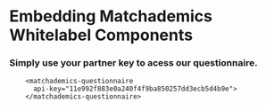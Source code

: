 # Embedding Matchademics Whitelabel Components

### Simply use your partner key to acess our questionnaire.

```
    <matchademics-questionnaire 
      api-key="11e992f883e0a240f4f9ba850257dd3ecb5d4b9e">
    </matchademics-questionnaire>
```
